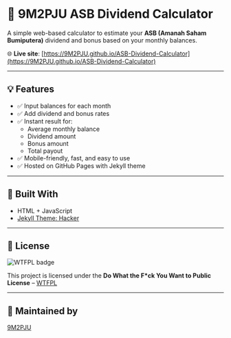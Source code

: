 # 🧮 9M2PJU ASB Dividend Calculator

A simple web-based calculator to estimate your **ASB (Amanah Saham Bumiputera)** dividend and bonus based on your monthly balances.

🌐 **Live site**: [https://9M2PJU.github.io/ASB-Dividend-Calculator](https://9M2PJU.github.io/ASB-Dividend-Calculator)

---

## 💡 Features

- ✅ Input balances for each month
- ✅ Add dividend and bonus rates
- ✅ Instant result for:
  - Average monthly balance
  - Dividend amount
  - Bonus amount
  - Total payout
- ✅ Mobile-friendly, fast, and easy to use
- ✅ Hosted on GitHub Pages with Jekyll theme

---

## 🧱 Built With

- HTML + JavaScript
- [Jekyll Theme: Hacker](https://pages-themes.github.io/hacker)

---

## 📜 License

![WTFPL badge](https://img.shields.io/badge/license-WTFPL-brightgreen.svg)

This project is licensed under the **Do What the F*ck You Want to Public License** – [WTFPL](http://www.wtfpl.net/)

---

## 👤 Maintained by

[9M2PJU](https://hamradio.my)
